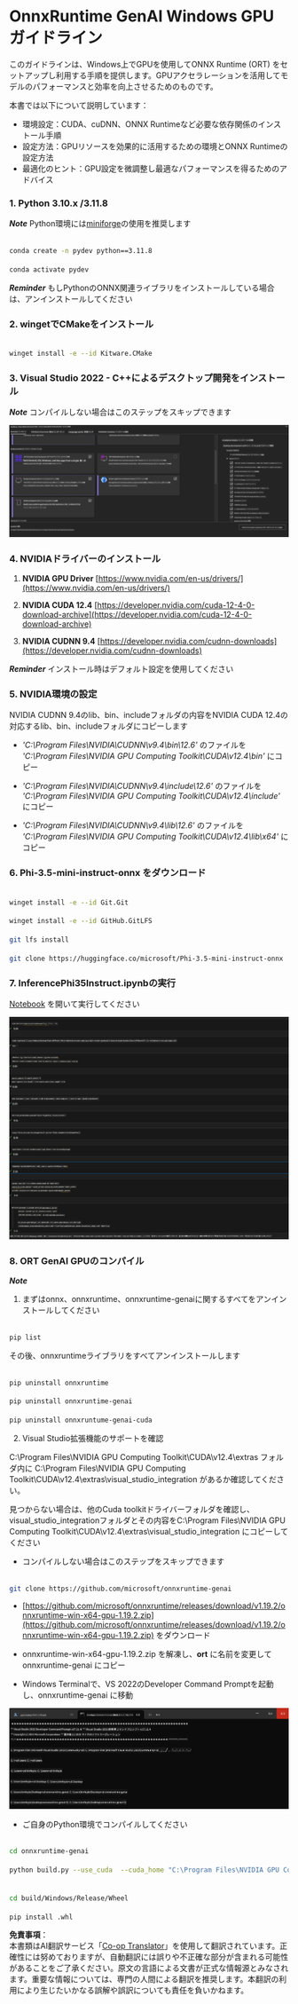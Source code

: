 <!--
CO_OP_TRANSLATOR_METADATA:
{
  "original_hash": "b066fc29c1b2129df84e027cb75119ce",
  "translation_date": "2025-05-08T05:49:31+00:00",
  "source_file": "md/02.Application/01.TextAndChat/Phi3/ORTWindowGPUGuideline.md",
  "language_code": "ja"
}
-->
# **OnnxRuntime GenAI Windows GPU ガイドライン**

このガイドラインは、Windows上でGPUを使用してONNX Runtime (ORT) をセットアップし利用する手順を提供します。GPUアクセラレーションを活用してモデルのパフォーマンスと効率を向上させるためのものです。

本書では以下について説明しています：

- 環境設定：CUDA、cuDNN、ONNX Runtimeなど必要な依存関係のインストール手順
- 設定方法：GPUリソースを効果的に活用するための環境とONNX Runtimeの設定方法
- 最適化のヒント：GPU設定を微調整し最適なパフォーマンスを得るためのアドバイス

### **1. Python 3.10.x /3.11.8**

   ***Note*** Python環境には[miniforge](https://github.com/conda-forge/miniforge/releases/latest/download/Miniforge3-Windows-x86_64.exe)の使用を推奨します

   ```bash

   conda create -n pydev python==3.11.8

   conda activate pydev

   ```

   ***Reminder*** もしPythonのONNX関連ライブラリをインストールしている場合は、アンインストールしてください

### **2. wingetでCMakeをインストール**

   ```bash

   winget install -e --id Kitware.CMake

   ```

### **3. Visual Studio 2022 - C++によるデスクトップ開発をインストール**

   ***Note*** コンパイルしない場合はこのステップをスキップできます

![CPP](../../../../../../translated_images/01.42f52a2b2aedff029e1c9beb13d2b09fcdab284ffd5fa8f3d7ac3cef5f347ad2.ja.png)


### **4. NVIDIAドライバーのインストール**

1. **NVIDIA GPU Driver**  [https://www.nvidia.com/en-us/drivers/](https://www.nvidia.com/en-us/drivers/)

2. **NVIDIA CUDA 12.4** [https://developer.nvidia.com/cuda-12-4-0-download-archive](https://developer.nvidia.com/cuda-12-4-0-download-archive)

3. **NVIDIA CUDNN 9.4**  [https://developer.nvidia.com/cudnn-downloads](https://developer.nvidia.com/cudnn-downloads)

***Reminder*** インストール時はデフォルト設定を使用してください

### **5. NVIDIA環境の設定**

NVIDIA CUDNN 9.4のlib、bin、includeフォルダの内容をNVIDIA CUDA 12.4の対応するlib、bin、includeフォルダにコピーします

- *'C:\Program Files\NVIDIA\CUDNN\v9.4\bin\12.6'* のファイルを *'C:\Program Files\NVIDIA GPU Computing Toolkit\CUDA\v12.4\bin'* にコピー

- *'C:\Program Files\NVIDIA\CUDNN\v9.4\include\12.6'* のファイルを *'C:\Program Files\NVIDIA GPU Computing Toolkit\CUDA\v12.4\include'* にコピー

- *'C:\Program Files\NVIDIA\CUDNN\v9.4\lib\12.6'* のファイルを *'C:\Program Files\NVIDIA GPU Computing Toolkit\CUDA\v12.4\lib\x64'* にコピー


### **6. Phi-3.5-mini-instruct-onnx をダウンロード**

   ```bash

   winget install -e --id Git.Git

   winget install -e --id GitHub.GitLFS

   git lfs install

   git clone https://huggingface.co/microsoft/Phi-3.5-mini-instruct-onnx

   ```

### **7. InferencePhi35Instruct.ipynbの実行**

   [Notebook](../../../../../../code/09.UpdateSamples/Aug/ortgpu-phi35-instruct.ipynb) を開いて実行してください


![RESULT](../../../../../../translated_images/02.b9b06996cf7255d5e5ee19a703c4352f4a96dd7a1068b2af227eda1f3104bfa0.ja.png)


### **8. ORT GenAI GPUのコンパイル**

   ***Note*** 
   
   1. まずはonnx、onnxruntime、onnxruntime-genaiに関するすべてをアンインストールしてください

   
   ```bash

   pip list 
   
   ```

   その後、onnxruntimeライブラリをすべてアンインストールします


   ```bash

   pip uninstall onnxruntime

   pip uninstall onnxruntime-genai

   pip uninstall onnxruntume-genai-cuda
   
   ```

   2. Visual Studio拡張機能のサポートを確認

   C:\Program Files\NVIDIA GPU Computing Toolkit\CUDA\v12.4\extras フォルダ内に C:\Program Files\NVIDIA GPU Computing Toolkit\CUDA\v12.4\extras\visual_studio_integration があるか確認してください。
   
   見つからない場合は、他のCuda toolkitドライバーフォルダを確認し、visual_studio_integrationフォルダとその内容をC:\Program Files\NVIDIA GPU Computing Toolkit\CUDA\v12.4\extras\visual_studio_integration にコピーしてください




   - コンパイルしない場合はこのステップをスキップできます


   ```bash

   git clone https://github.com/microsoft/onnxruntime-genai

   ```

   - [https://github.com/microsoft/onnxruntime/releases/download/v1.19.2/onnxruntime-win-x64-gpu-1.19.2.zip](https://github.com/microsoft/onnxruntime/releases/download/v1.19.2/onnxruntime-win-x64-gpu-1.19.2.zip) をダウンロード

   - onnxruntime-win-x64-gpu-1.19.2.zip を解凍し、**ort** に名前を変更して onnxruntime-genai にコピー

   - Windows Terminalで、VS 2022のDeveloper Command Promptを起動し、onnxruntime-genai に移動

![RESULT](../../../../../../translated_images/03.b83ce473d5ff9b9b94670a1b26fdb66a05320d534cbee2762f64e52fd12ef9c9.ja.png)

   - ご自身のPython環境でコンパイルしてください

   
   ```bash

   cd onnxruntime-genai

   python build.py --use_cuda  --cuda_home "C:\Program Files\NVIDIA GPU Computing Toolkit\CUDA\v12.4" --config Release
 

   cd build/Windows/Release/Wheel

   pip install .whl

   ```

**免責事項**：  
本書類はAI翻訳サービス「[Co-op Translator](https://github.com/Azure/co-op-translator)」を使用して翻訳されています。正確性には努めておりますが、自動翻訳には誤りや不正確な部分が含まれる可能性があることをご了承ください。原文の言語による文書が正式な情報源とみなされます。重要な情報については、専門の人間による翻訳を推奨します。本翻訳の利用により生じたいかなる誤解や誤訳についても責任を負いかねます。